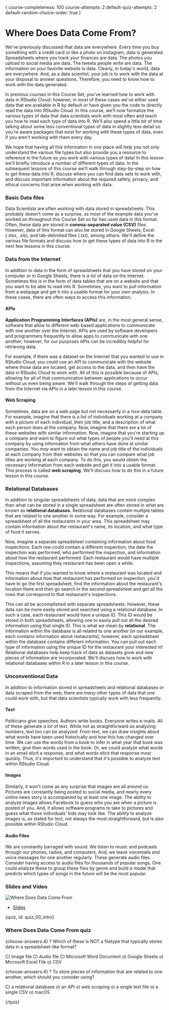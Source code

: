 {
course-completeness: 100
course-attempts: 2
default-quiz-attempts: 2
default-random-choice-order: true
}

# Where Does Data Come From?

We've previously discussed that data are everywhere. Every time you buy something with a credit card or like a photo on Instagram, data is generated. Spreadsheets where you track your finances are data. The photos you upload to social media are data. The tweets people write are data. The information on your favorite website is data. Clearly, in today's world, data are everywhere. And, as a data scientist, your job is to work with the data at your disposal to answer questions. Therefore, you need to know how to work with the data generated. 

In previous courses in this Course Set, you've learned how to work with data in RStudio Cloud; however, in most of these cases we've either used data that are available in R by default *or* have given you the code to directly read the data into RStudio Cloud. In this course, we'll now formalize the various types of data that data scientists work with most often and teach you how to read each type of data into R. We'll also spend a little bit of time talking about some less conventional types of data in slightly less detail so you're aware packages that exist for working with these types of data, even if you aren't working with them every day. 

We hope that having all this information in one place will help you not only understand the various file types but also provide you a resource to reference in the future as you work with various types of data! In this lesson we'll briefly introduce a number of different types of data. In the subsequent lessons of this course we'll walk through step-by-step on how to get these data into R,  discuss where you can find data sets to work with, and discuss important information about the required safety, privacy, and ethical concerns that arise when working with data.

### Basic Data files 

Data Scientists are often working with data stored in spreadsheets. This probably doesn't come as a surprise, as most of the example data you've worked on throughout this Course Set so far has used data in this format. Often, these data are stored in **comma-separated value (CSV)** files. However, data of this format can also be stored in Google Sheets, Excel (.xlsx, .xls), and tab-delimited files (.txt), among others. We'll define the various file formats and discuss how to get these types of data into R in the next few lessons in this course.

### Data from the Internet
 
In addition to data in the form of spreadsheets that you have stored on your computer or in Google Sheets, there is *a lot* of data on the Internet. Sometimes this is in the form of data tables that are on a website and that you want to be able to read into R. Sometimes, you want to pull information from a webpage and get it into a usable format for your own analysis. In these cases, there are often ways to access this information.

#### APIs

**Application Programming Interfaces (APIs)** are, in the most general sense, software that allow to different web-based applications to communicate with one another over the Internet. APIs are used by software developers and programmers frequently to allow apps to communicate with one another; however, for our purposes APIs can be incredibly helpful for retrieving data.

For example, if there was a dataset on the Internet that you wanted to use in RStudio Cloud, you could use an API to communicate with the website where those data are located, get access to the data, and then have the data in RStudio Cloud to work with. All of this is possible because of APIs, allowing for all of that communication between applications to occur without us even being aware. We'll walk through the steps of getting data from the Internet via APIs in a later lesson in this course.

#### Web Scraping

Sometimes, data are on a web page but not necessarily in a nice data table. For example, imagine that there is a list of individuals working at a company with a picture of each individual, their job title, and a description of what each person does at the company. Now, imagine that there are a lot of these websites with similar information. Now, imagine that you're starting up a company and want to figure out what types of people you'll need at this company by using information from what others have done at similar companies. You *may* want to obtain the name and job title of the individuals at each company from their websites so that you can compare what job titles are working at each company. To do this, you would obtain the necessary information from each website and get it into a usable format. This process is called **web scraping**. We'll discuss how to do this in a future lesson in this course.

### Relational Databases

In addition to singular spreadsheets of data, data that are more complex than what can be stored in a single spreadsheet are often stored in what are known as **relational databases**. Relational databases contain multiple tables that are related to one another in some way. For example, consider a spreadsheet of all the restaurants in your area. This spreadsheet may contain information about the restaurant's name, its location, and what type of food it serves. 

Now, imagine a separate spreadsheet containing information about food inspections. Each row could contain a different inspection, the date the inspection was performed, who performed the inspection, and information about how the restaurant performed. Each restaurant would have multiple inspections, assuming they restaurant has been open a while. 

This means that if you wanted to know where a restaurant was located and information about how that restaurant has performed on inspection, you'd have to go the first spreadsheet, find the information about the restaurant's location there and then go search in the second spreadsheet and get all the rows that correspond to that restaurant's inspections.

This can all be accomplished with separate spreadsheets. However, these data can be more easily stored and searched using a relational database. In such a case, each restaurant would have a unique ID. This ID would be stored in both spreadsheets, allowing one to easily pull out all the desired information using that single ID. This is what we mean by **relational**. The information within the database is all related to one another (in our example, each contains information about restaurants); however, each spreadsheet within the database contains different information. You can pull out each type of information using the unique ID for the restaurant your interested in! Relational databases help keep track of data as datasets grow and new pieces of information are incorporated. We'll discuss how to work with relational databases within R in a later lesson in this course.

### Unconventional Data

In addition to information stored in spreadsheets and relational databases or data scraped from the web, there are *many* other types of data that one could work with, but that data scientists typically work with less frequently.

#### Text

Politicians give speeches. Authors write books. Everyone writes e-mails. All of these generate *a lot* of text. While not as straightforward as analyzing numbers, text too can be analyzed. From text, we can draw insights about what words have been used historically and how this has changed over time. We can use the words from a book to infer in what year that book was written, give then words used in the book. Or, we could analyze what words in an email elicit a response, and what words elicit that response most quickly. Thus, it's important to understand that it's possible to analyze text within RStudio Cloud.

#### Images 

Similarly, it won't come as any surprise that images are all around us. Pictures are constantly being posted to social media, and nearly every online news story is accompanied by at least one image. The ability to analyze images allows Facebook to guess who you are when a picture is posted of you. And, it allows software programs to take to pictures and guess what those individuals' kids may look like. The ability to analyze images is, as stated for text, not always the most straightforward, but is also possible within RStudio Cloud.

#### Audio Files

We are constantly barraged with sound. We listen to music and podcasts through our phones, radios, and computers. And, we leave voicemails and voice messages for one another regularly. These generate audio files. Consider having access to audio files for thousands of popular songs. One could analyze these to group these files by genre and build a model that predicts which types of songs in the future will be the most popular. 


### Slides and Video

![Where Does Data Come From](https://www.youtube.com/watch?v=YVImNLSIAWQ)

* [Slides](https://docs.google.com/presentation/d/1GYO96TWYSP-fgO_w3CpT8UxSxzALn2yu19TTXYF8x4U/edit?usp=sharing)


{quiz, id: quiz_00_intro}

### Where Does Data Come From quiz

{choose-answers:4}
? Which of these is NOT a filetype that typically stores data in a spreadsheet-like format?

C) Image file
C) Audio file
C) Microsoft Word Document
o) Google Sheets
o) Microsoft Excel File
o) CSV

{choose-answers:4}
? To store pieces of information that are related to one another, which should you consider using?

C) a relational database
o) an API
o) web scraping
o) a single text file
o) a single CSV
o) macOS

{/quiz}








